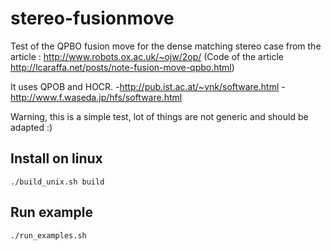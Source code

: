 # stereo-fusionmove
Test of the QPBO fusion move for the dense matching stereo case from the article : http://www.robots.ox.ac.uk/~ojw/2op/
(Code of the article http://lcaraffa.net/posts/note-fusion-move-qpbo.html)

It uses QPOB and HOCR.
-http://pub.ist.ac.at/~vnk/software.html
-http://www.f.waseda.jp/hfs/software.html

Warning, this is a simple test, lot of things are not generic and should be adapted :)

## Install on linux
```{r, engine='bash', count_lines}
./build_unix.sh build
```
## Run example
```{r, engine='bash', count_lines}
./run_examples.sh 
```